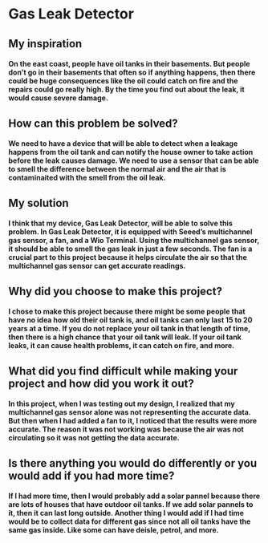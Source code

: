 # Gas Leak Detector

## My inspiration

#### On the east coast, people have oil tanks in their basements. But people don’t go in their basements that often so if anything happens, then there could be huge consequences like the oil could catch on fire and the repairs could go really high. By the time you find out about the leak, it would cause severe damage.

## How can this problem be solved?

#### We need to have a device that will be able to detect when a leakage happens from the oil tank and can notify the house owner to take action before the leak causes damage. We need to use a sensor that can be able to smell the difference between the normal air and the air that is contaminaited with the smell from the oil leak.

## My solution

#### I think that my device, Gas Leak Detector, will be able to solve this problem. In Gas Leak Detector, it is equipped with Seeed’s multichannel gas sensor, a fan, and a Wio Terminal. Using the multichannel gas sensor, it should be able to smell the gas leak in just a few seconds. The fan is a crucial part to this project because it helps circulate the air so that the multichannel gas sensor can get accurate readings.

## Why did you choose to make this project?

#### I chose to make this project because there might be some people that have no idea how old their oil tank is, and oil tanks can only last 15 to 20 years at a time. If you do not replace your oil tank in that length of time, then there is a high chance that your oil tank will leak. If your oil tank leaks, it can cause health problems, it can catch on fire, and more.

## What did you find difficult while making your project and how did you work it out?

#### In this project, when I was testing out my design, I realized that my multichannel gas sensor alone was not representing the accurate data. But then when I had added a fan to it, I noticed that the results were more accurate. The reason it was not working was because the air was not circulating so it was not getting the data accurate.

## Is there anything you would do differently or you would add if you had more time?

#### If I had more time, then I would probably add a solar pannel because there are lots of houses that have outdoor oil tanks. If we add solar pannels to it, then it can last long outside. Another thing I would add if I had time would be to collect data for different gas since not all oil tanks have the same gas inside. Like some can have deisle, petrol, and more.
